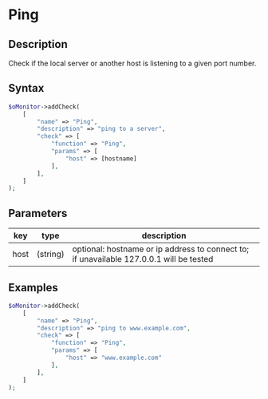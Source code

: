 # Ping #

## Description ##

Check if the local server or another host is listening to a given port number.

## Syntax ##

```php
$oMonitor->addCheck(
    [
        "name" => "Ping",
        "description" => "ping to a server",
        "check" => [
            "function" => "Ping",
            "params" => [
                "host" => [hostname]
            ],
        ],
    ]
);
```

## Parameters ##

| key      | type     | description
|---       |---       |---
|host      |(string)  |optional: hostname or ip address to connect to; if unavailable 127.0.0.1 will be tested

## Examples ##

```php
$oMonitor->addCheck(
    [
        "name" => "Ping",
        "description" => "ping to www.example.com",
        "check" => [
            "function" => "Ping",
            "params" => [
                "host" => "www.example.com"
            ],
        ],
    ]
);
```
